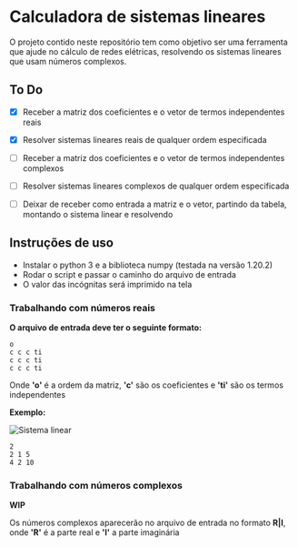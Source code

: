 # Calculadora de sistemas lineares

O projeto contido neste repositório tem como objetivo ser uma ferramenta que ajude
no cálculo de redes elétricas, resolvendo os sistemas lineares que usam números complexos.

## To Do

- [X] Receber a matriz dos coeficientes e o vetor de termos independentes reais
- [X] Resolver sistemas lineares reais de qualquer ordem especificada
- [ ] Receber a matriz dos coeficientes e o vetor de termos independentes complexos
- [ ] Resolver sistemas lineares complexos de qualquer ordem especificada
- [ ] Deixar de receber como entrada a matriz e o vetor, partindo da tabela, montando o sistema linear e resolvendo


## Instruções de uso

- Instalar o python 3 e a biblioteca numpy (testada na versão 1.20.2)
- Rodar o script e passar o caminho do arquivo de entrada
- O valor das incógnitas será imprimido na tela

### Trabalhando com números reais
**O arquivo de entrada deve ter o seguinte formato:**

```
o
c c c ti
c c c ti
c c c ti
```
Onde **'o'** é a ordem da matriz, **'c'** são os coeficientes e **'ti'** são os termos independentes


**Exemplo:**

![Sistema linear](https://www.todoestudo.com.br/wp-content/uploads/2020/05/sistema-linear-3.png)

```
2
2 1 5
4 2 10
```

### Trabalhando com números complexos

**WIP**

Os números complexos aparecerão no arquivo de entrada no formato **R|I**, onde
**'R'** é a parte real e **'I'** a parte imaginária
